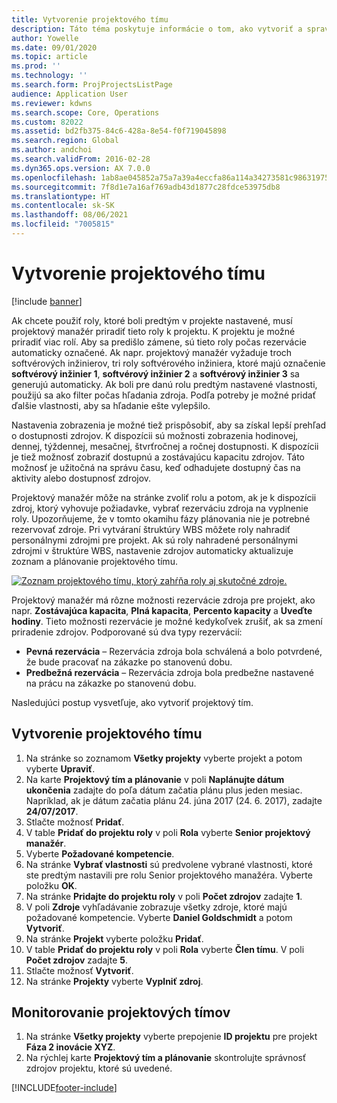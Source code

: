 ```yaml
---
title: Vytvorenie projektového tímu
description: Táto téma poskytuje informácie o tom, ako vytvoriť a spravovať projektové tímy.
author: Yowelle
ms.date: 09/01/2020
ms.topic: article
ms.prod: ''
ms.technology: ''
ms.search.form: ProjProjectsListPage
audience: Application User
ms.reviewer: kdwns
ms.search.scope: Core, Operations
ms.custom: 82022
ms.assetid: bd2fb375-84c6-428a-8e54-f0f719045898
ms.search.region: Global
ms.author: andchoi
ms.search.validFrom: 2016-02-28
ms.dyn365.ops.version: AX 7.0.0
ms.openlocfilehash: 1ab8ae045852a75a7a39a4eccfa86a114a34273581c98631975bcbfac5a7a343
ms.sourcegitcommit: 7f8d1e7a16af769adb43d1877c28fdce53975db8
ms.translationtype: HT
ms.contentlocale: sk-SK
ms.lasthandoff: 08/06/2021
ms.locfileid: "7005815"
---
```

# <a name="create-a-project-team"></a>Vytvorenie projektového tímu

[!include [banner](../includes/banner.md)]

Ak chcete použiť roly, ktoré boli predtým v projekte nastavené, musí projektový manažér priradiť tieto roly k projektu. K projektu je možné priradiť viac rolí. Aby sa predišlo zámene, sú tieto roly počas rezervácie automaticky označené. Ak napr. projektový manažér vyžaduje troch softvérových inžinierov, tri roly softvérového inžiniera, ktoré majú označenie **softvérový inžinier 1**, **softvérový inžinier 2** a **softvérový inžinier 3** sa generujú automaticky. Ak boli pre danú rolu predtým nastavené vlastnosti, použijú sa ako filter počas hľadania zdroja. Podľa potreby je možné pridať ďalšie vlastnosti, aby sa hľadanie ešte vylepšilo.

Nastavenia zobrazenia je možné tiež prispôsobiť, aby sa získal lepší prehľad o dostupnosti zdrojov. K dispozícii sú možnosti zobrazenia hodinovej, dennej, týždennej, mesačnej, štvrťročnej a ročnej dostupnosti. K dispozícii je tiež možnosť zobraziť dostupnú a zostávajúcu kapacitu zdrojov. Táto možnosť je užitočná na správu času, keď odhadujete dostupný čas na aktivity alebo dostupnosť zdrojov.

Projektový manažér môže na stránke zvoliť rolu a potom, ak je k dispozícii zdroj, ktorý vyhovuje požiadavke, vybrať rezerváciu zdroja na vyplnenie roly. Upozorňujeme, že v tomto okamihu fázy plánovania nie je potrebné rezervovať zdroje. Pri vytváraní štruktúry WBS môžete roly nahradiť personálnymi zdrojmi pre projekt. Ak sú roly nahradené personálnymi zdrojmi v štruktúre WBS, nastavenie zdrojov automaticky aktualizuje zoznam a plánovanie projektového tímu.

[![Zoznam projektového tímu, ktorý zahŕňa roly aj skutočné zdroje.](./media/projectresourcing03-1024x368.jpg)](./media/projectresourcing03.jpg) 

Projektový manažér má rôzne možnosti rezervácie zdroja pre projekt, ako napr. **Zostávajúca kapacita**, **Plná kapacita**, **Percento kapacity** a **Uveďte hodiny**. Tieto možnosti rezervácie je možné kedykoľvek zrušiť, ak sa zmení priradenie zdrojov. Podporované sú dva typy rezervácií:

- **Pevná rezervácia** – Rezervácia zdroja bola schválená a bolo potvrdené, že bude pracovať na zákazke po stanovenú dobu.
- **Predbežná rezervácia** – Rezervácia zdroja bola predbežne nastavené na prácu na zákazke po stanovenú dobu.

Nasledujúci postup vysvetľuje, ako vytvoriť projektový tím.

## <a name="create-a-project-team"></a>Vytvorenie projektového tímu

1. Na stránke so zoznamom **Všetky projekty** vyberte projekt a potom vyberte **Upraviť**.
2. Na karte **Projektový tím a plánovanie** v poli **Naplánujte dátum ukončenia** zadajte do poľa dátum začatia plánu plus jeden mesiac. Napríklad, ak je dátum začatia plánu 24. júna 2017 (24. 6. 2017), zadajte **24/07/2017**.
3. Stlačte možnosť **Pridať**.
4. V table **Pridať do projektu roly** v poli **Rola** vyberte **Senior projektový manažér**.
5. Vyberte **Požadované kompetencie**.
6. Na stránke **Vybrať vlastnosti** sú predvolene vybrané vlastnosti, ktoré ste predtým nastavili pre rolu Senior projektového manažéra. Vyberte položku **OK**.
7. Na stránke **Pridajte do projektu roly** v poli **Počet zdrojov** zadajte **1**.
8. V poli **Zdroje** vyhľadávanie zobrazuje všetky zdroje, ktoré majú požadované kompetencie. Vyberte **Daniel Goldschmidt** a potom **Vytvoriť**.
9. Na stránke **Projekt** vyberte položku **Pridať**.
10. V table **Pridať do projektu roly** v poli **Rola** vyberte **Člen tímu**. V poli **Počet zdrojov** zadajte **5**.
11. Stlačte možnosť **Vytvoriť**.
12. Na stránke **Projekty** vyberte **Vyplniť zdroj**.

## <a name="monitor-project-teams"></a>Monitorovanie projektových tímov
1. Na stránke **Všetky projekty** vyberte prepojenie **ID projektu** pre projekt **Fáza 2 inovácie XYZ**.
2. Na rýchlej karte **Projektový tím a plánovanie** skontrolujte správnosť zdrojov projektu, ktoré sú uvedené.


[!INCLUDE[footer-include](../includes/footer-banner.md)]